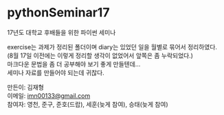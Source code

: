 # pythonSeminar17
17년도 대학교 후배들을 위한 파이썬 세미나

exercise는 과제가 정리된 폴더이며 diary는 있었던 일을 월별로 묶어서 정리하였다. (8월 17일 이전에는 이렇게 정리할 생각이 없었어서 앞쪽은 좀 누락되었다.)  
마크다운 문법을 좀 더 공부해야 보기 좋게 만들텐데...  
세미나 자료를 만들어야 되는데 귀찮다.

만든이: 김재형  
이메일: imn00133@gmail.com  
참여자: 영천, 준구, 준호(드랍), 세훈(늦게 참여), 승태(늦게 참여)  